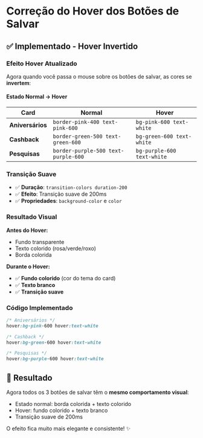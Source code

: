 # Correção do Hover dos Botões de Salvar

## ✅ Implementado - Hover Invertido

### **Efeito Hover Atualizado**

Agora quando você passa o mouse sobre os botões de salvar, as cores se **invertem**:

#### **Estado Normal → Hover**

| Card | Normal | Hover |
|------|--------|-------|
| **Aniversários** | `border-pink-400 text-pink-600` | `bg-pink-600 text-white` |
| **Cashback** | `border-green-500 text-green-600` | `bg-green-600 text-white` |
| **Pesquisas** | `border-purple-500 text-purple-600` | `bg-purple-600 text-white` |

### **Transição Suave**
- ✅ **Duração**: `transition-colors duration-200`
- ✅ **Efeito**: Transição suave de 200ms
- ✅ **Propriedades**: `background-color` e `color`

### **Resultado Visual**

**Antes do Hover:**
- Fundo transparente
- Texto colorido (rosa/verde/roxo)
- Borda colorida

**Durante o Hover:**
- ✅ **Fundo colorido** (cor do tema do card)
- ✅ **Texto branco**
- ✅ **Transição suave**

### **Código Implementado**

```css
/* Aniversários */
hover:bg-pink-600 hover:text-white

/* Cashback */
hover:bg-green-600 hover:text-white

/* Pesquisas */
hover:bg-purple-600 hover:text-white
```

## 🎨 **Resultado**

Agora todos os 3 botões de salvar têm o **mesmo comportamento visual**:
- Estado normal: borda colorida + texto colorido
- Hover: fundo colorido + texto branco
- Transição suave de 200ms

O efeito fica muito mais elegante e consistente! ✨